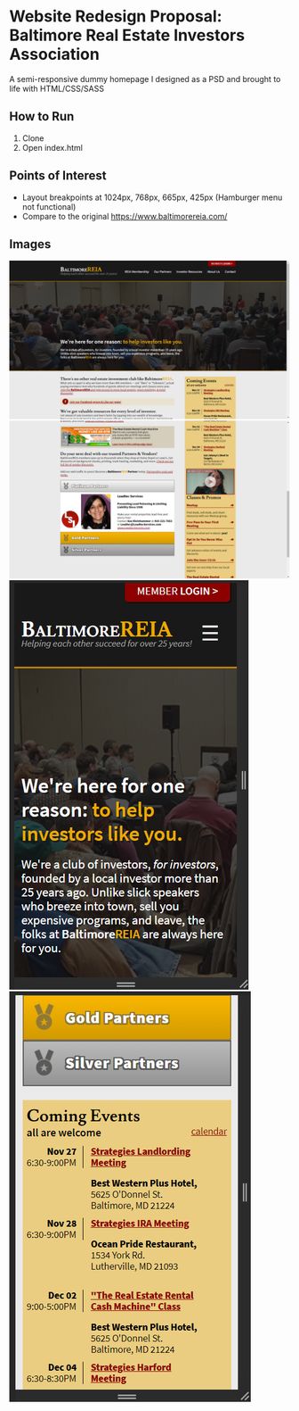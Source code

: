 # Website Redesign Proposal: Baltimore Real Estate Investors Association
A semi-responsive dummy homepage I designed as a PSD and brought to life with HTML/CSS/SASS

## How to Run
1. Clone
2. Open index.html

## Points of Interest
- Layout breakpoints at 1024px, 768px, 665px, 425px (Hamburger menu not functional)
- Compare to the original https://www.baltimorereia.com/

## Images
![dummy homepage above fold_desktop](https://github.com/Fonzki/BREIA-proposal/blob/master/images/BREIA_above_fold.png "Dummy Homepage Above Fold(Desktop)")
![dummy homepage below fold_desktop](https://github.com/Fonzki/BREIA-proposal/blob/master/images/BREIA_below_fold.png "Dummy Homepage Below Fold(Desktop)")
![dummy homepage below fold_mobile](https://github.com/Fonzki/BREIA-proposal/blob/master/images/BREIA_mobile_afold.png "Dummy Homepage Above Fold(Mobile)")
![dummy homepage below fold_mobile](https://github.com/Fonzki/BREIA-proposal/blob/master/images/BREIA_mobile_bfold.png "Dummy Homepage Below Fold(Mobile)")
